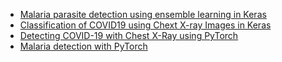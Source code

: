 
- [Malaria parasite detection using ensemble learning in Keras](https://www.coursera.org/projects/malaria-parasite-detection-ensemble-learning-keras)
- [Classification of COVID19 using Chext X-ray Images in Keras](https://www.coursera.org/learn/classification-of-covid19-using-chest-xray-images-in-keras/home/welcome)
- [Detecting COVID-19 with Chest X-Ray using PyTorch](https://www.coursera.org/projects/covid-19-detection-x-ray)
- [Malaria detection with PyTorch](https://www.kaggle.com/devilsknight/malaria-detection-with-pytorch)
